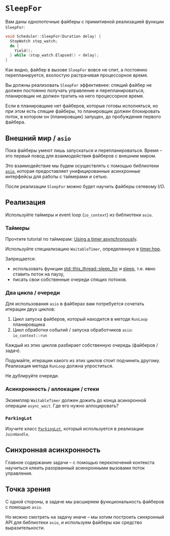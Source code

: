 # `SleepFor`

Вам даны однопоточные файберы с примитивной реализацией функции `SleepFor`:

```cpp
void Scheduler::SleepFor(Duration delay) {
  StopWatch stop_watch;
  do {
    Yield();
  } while (stop_watch.Elapsed() < delay);
}
````

Как видно, файбер в вызове `SleepFor` вовсе не спит, а постоянно перепланируется, вхолостую растрачивая процессорное время.

Вы должны реализовать `SleepFor` эффективнее: спящий файбер не должен постоянно получать управление и перепланироваться, планировщик не должен тратить на него процессорное время.

Если в планировщике нет файберов, которые готовы исполняться, но при этом есть спящие файберы, то планировщик должен блокировать _поток_, в котором он (планировщик) запущен, до пробуждения первого файбера.

## Внешний мир / `asio`

Пока файберы умеют лишь запускаться и перепланироваться. Время – это первый повод для взаимодействия файберов с внешним миром. 

Это взаимодействие мы будем осуществлять с помощью библиотеки [`asio`](https://think-async.com/Asio/asio-1.18.1/doc/asio/overview/rationale.html), которая предоставляет унифицированные асинхронные интерфейсы для работы с таймерами и сетью.

После реализации `SleepFor` можно будет научить файберы сетевому I/O.

## Реализация

Используйте таймеры и event loop (`io_context`) из библиотеки `asio`.

### Таймеры

Прочтите tutorial по таймерам:  [Using a timer asynchronously](http://think-async.com/Asio/asio-1.18.1/doc/asio/tutorial/tuttimer2.html).

Используйте специализацию `WaitableTimer`, определенную в [timer.hpp](tinyfibers/runtime/timer.hpp).

Запрещается:
- использовать функции [std::this_thread::sleep_for](https://en.cppreference.com/w/cpp/thread/sleep_for) и [sleep](http://man7.org/linux/man-pages/man3/sleep.3.html), т.е. явно ставить поток на паузу,
- писать свои собственные очереди спящих потоков.

### Два цикла / очереди

Для использования `asio` в файберах вам потребуется сочетать итерации двух циклов:

1) Цикл запуска файберов, который находится в методе `RunLoop` планировщика
2) Цикл обработки событий / запуска обработчиков `asio`: `io_context::run`

Каждый из этих циклов разбирает собственную очередь (файберов / задач).

Подумайте, итерации какого из этих циклов стоит подчинить другому. Реализация метода `RunLoop` должна упроститься.

Не дублируйте очереди.

### Асинхронность / аллокации / стеки

Экземпляр `WaitableTimer` должен дожить до конца асинхронной операции `async_wait`. Где его нужно аллоцировать?

### `ParkingLot`

Изучите класс [`ParkingLot`](tinyfibers/runtime/parking_lot.hpp), который используется в реализации `JoinHandle`.

## Синхронная асинхронность

Главное содержание задачи – с помощью переключений контекста научиться клеить разорванный асинхронными вызовами поток управления. 

## Точка зрения

С одной стороны, в задаче мы расширяем функциональность файберов с помощью `asio`.

Но можно смотреть на задачу иначе – мы хотим построить синхронный API для библиотеки `asio`, и используем файберы как средство выразительности.
